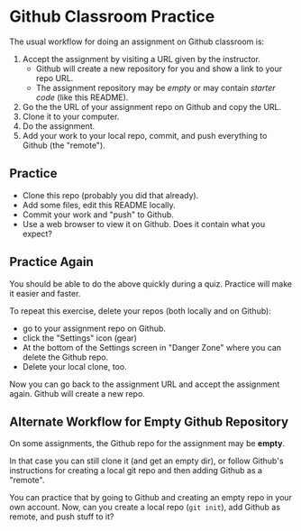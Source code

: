 # Github Classroom Practice

The usual workflow for doing an assignment on Github classroom is:

1. Accept the assignment by visiting a URL given by the instructor.
    - Github will create a new repository for you and show a link to your repo URL.
    - The assignment repository may be *empty* or may contain *starter code* (like this README).
2. Go the the URL of your assignment repo on Github and copy the URL.
3. Clone it to your computer.
4. Do the assignment.
5. Add your work to your local repo, commit, and push everything to Github (the "remote").

## Practice

- Clone this repo (probably you did that already).
- Add some files, edit this README locally.
- Commit your work and "push" to Github.
- Use a web browser to view it on Github.  Does it contain what you expect?

## Practice Again

You should be able to do the above quickly during a quiz. Practice will make it easier and faster.

To repeat this exercise, delete your repos (both locally and on Github):

- go to your assignment repo on Github.
- click the "Settings" icon (gear)
- At the bottom of the Settings screen in "Danger Zone" where you can delete the Github repo.
- Delete your local clone, too.

Now you can go back to the assignment URL and accept the assignment again.
Github will create a new repo.

## Alternate Workflow for Empty Github Repository

On some assignments, the Github repo for the assignment may be **empty**.

In that case you can still clone it (and get an empty dir), or follow Github's
instructions for creating a local git repo and then adding Github as a "remote".

You can practice that by going to Github and creating an empty repo in your own account.
Now, can you create a local repo (`git init`), add Github as remote,
and push stuff to it?
